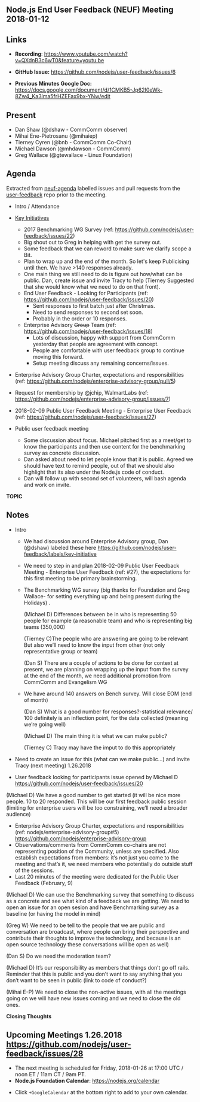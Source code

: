 ## Node.js End User Feedback (NEUF) Meeting 2018-01-12

## Links

* **Recording**: https://www.youtube.com/watch?v=QXdnB3c6wT0&feature=youtu.be

* **GitHub Issue:** https://github.com/nodejs/user-feedback/issues/6 
* **Previous Minutes Google Doc:** https://docs.google.com/document/d/1CMKB5-Jp62I0eWk-8Zw4_Ka3lma5frHZEFax9bx-YNw/edit 

## Present

- Dan Shaw (@dshaw - CommComm observer)
- Mihai Ene-Pietrosanu (@mihaiep)
- Tierney Cyren (@bnb - CommComm Co-Chair)
- Michael Dawson (@mhdawson - CommComm)
- Greg Wallace (@gtewallace - Linux Foundation)


## Agenda

Extracted from [neuf-agenda](https://github.com/nodejs/user-feedback/labels/neuf-agenda) labelled issues and pull requests from the [user-feedback](https://github.com/nodejs/user-feedback) repo prior to the meeting.

* Intro / Attendance
* [Key Initiatives](https://github.com/nodejs/user-feedback/labels/key-initiative)
  * 2017 Benchmarking WG Survey (ref: https://github.com/nodejs/user-feedback/issues/22)
   * Big shout out to Greg in helping with get the survey out.
   * Some feedback that we can reword to make sure we clarify scope a
     Bit.
   * Plan to wrap up and the end of the month. So let's keep
     Publicising until then. We have >140 responses already.
   * One main thing we still need to do is figure out how/what can
     be public.  Dan, create issue and invite Tracy to help (Tierney
     Suggested that she would know what we need to do on that front).   
  * End User Feedback - Looking for Participants (ref: https://github.com/nodejs/user-feedback/issues/20)
    * Sent responses to first batch just after Christmas.
    * Need to send responses to second set soon.
    * Probably in the order or 10 responses.   
  * Enterprise Advisory <strike>Group</strike> Team (ref: https://github.com/nodejs/user-feedback/issues/18)
    * Lots of discussion, happy with support from CommComm
      yesterday that people are agreement with concept.
    * People are comfortable with user feedback group to continue
      moving this forward.
    * Setup meeting discuss any remaining concerns/issues.

* Enterprise Advisory Group Charter, expectations and responsibilities (ref: https://github.com/nodejs/enterprise-advisory-group/pull/5)

* Request for membership by @jchip, WalmartLabs (ref: https://github.com/nodejs/enterprise-advisory-group/issues/7)

* 2018-02-09 Public User Feedback Meeting - Enterprise User Feedback (ref: https://github.com/nodejs/user-feedback/issues/27)


* Public user feedback meeting
  * Some discussion about focus.  Michael pitched first as a meet/get
    to know the participants and then use content for the benchmarking
    survey as concrete discussion. 
  * Dan asked about need to let people know that it is public.  Agreed
    we should have text to remind people, out of that we should also
    highlight that its also under the Node.js code of conduct.
  * Dan will follow up with second set of volunteers, will bash agenda
    and work on invite.

**TOPIC**
## Notes
* Intro 

  * We had discussion around Enterprise Advisory group, Dan (@dshaw) labeled these here
    https://github.com/nodejs/user-feedback/labels/key-initiative 
  * We need to step in and plan 2018-02-09 Public User Feedback Meeting - Enterprise User Feedback (ref: #27), 
  the expectations for this first meeting to be primary brainstorming.
  * The Benchmarking WG survey (big thanks for Foundation and Greg Wallace- for setting everything up and being present during the Holidays) .
  
     (Michael D) Differences between be in who is representing 50 people for example (a reasonable team) and who is representing big teams (350,000)
     
     (Tierney C)The people who are answering are going to be relevant
But also we’ll need to know the input from other (not only representative group or team)

     (Dan S) There are a couple of actions to be done for context at present, we are planning on wrapping up the input from the survey at the end of the month, we need additional promotion from CommComm   and Evangelism WG
  * We have around 140 answers on Bench survey. Will close EOM (end of month)
   
     (Dan S) What is a good number for responses?-statistical relevance/ 100 definitely is an inflection point,
     for the data collected (meaning we’re going well)
     
     (Michael D) The main thing it is what we can make public?
     
     (Tierney C) Tracy may have the imput to do this appropriately 
* Need to create an issue for this (what can we make public…) and invite Tracy (next meeting) 1.26.2018

* User feedback looking for participants issue opened by Michael D https://github.com/nodejs/user-feedback/issues/20     

(Michael D) We have a good number to get started (it will be nice more people. 10 to 20 responded. 
This will be our first feedback public session (limiting for enterprise users will be too constraining, we’ll need a broader audience)
   
* Enterprise Advisory Group Charter, expectations and responsibilities (ref: nodejs/enterprise-advisory-group#5)
https://github.com/nodejs/enterprise-advisory-group 
* Observations/comments from CommComm co-chairs are not representing position of the Community, unless are specified. Also establish expectations from members: it’s not just you come to the meeting and that’s it, we need members who potentially do outside stuff of the sessions. 
* Last 20 minutes of the meeting were dedicated for the Public User Feedback (February, 9)

(Michael D) We can use the Benchmarking survey that something to discuss as a concrete and see what kind of a feedback we are getting.
We need to open an issue for an open sesion and have Benchmarking survey as a baseline (or having the model in mind)

(Greg W) We need to be tell to the people that we are public and conversation are broadcast, where people can bring their perspective and contribute their thoughts to improve the technology, and because is an open source technology these conversations will be open as well)

(Dan S) Do we need the moderation team?

(Michael D) It’s our responsibility as members that things don’t go off rails. Reminder that this is public and you don’t want to say anything that you don’t want to be seen in public (link to code of conduct?)

(Mihai E-P) We need to close the non-active issues, with all the meetings going on we will have new issues coming and we need to close the old ones.  



**Closing Thoughts**


## Upcoming Meetings 1.26.2018 https://github.com/nodejs/user-feedback/issues/28 

* The next meeting is scheduled for Friday, 2018-01-26 at 17:00 UTC / noon ET / 11am CT / 9am PT.
* **Node.js Foundation Calendar**: https://nodejs.org/calendar
 - Click `+GoogleCalendar` at the bottom right to add to your own calendar.




